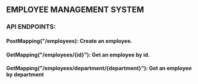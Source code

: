 ##    EMPLOYEE MANAGEMENT SYSTEM


### API ENDPOINTS:


#### PostMapping("/employees): Create an employee.

#### GetMapping("/employees/{id}"): Get an employee by id.

#### GetMapping("/employees/department/{department}"): Get an employee by department
